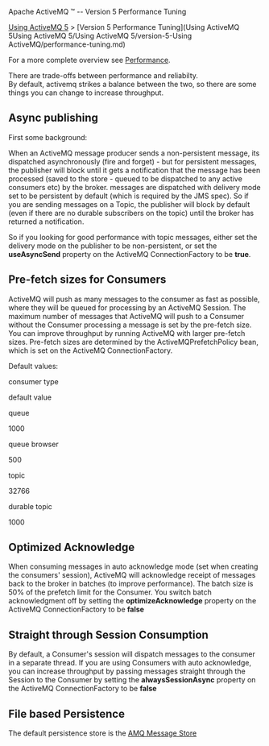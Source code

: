 Apache ActiveMQ ™ -- Version 5 Performance Tuning 

[Using ActiveMQ 5](../using-activemq-5.md) > [Version 5 Performance Tuning](Using ActiveMQ 5Using ActiveMQ 5/Using ActiveMQ 5/version-5-Using ActiveMQ/performance-tuning.md)


For a more complete overview see [Performance](../Features/performance.md).

There are trade-offs between performance and reliabilty.  
By default, activemq strikes a balance between the two, so there are some things you can change to increase throughput.

Async publishing
----------------

First some background:

When an ActiveMQ message producer sends a non-persistent message, its dispatched asynchronously (fire and forget) - but for persistent messages, the publisher will block until it gets a notification that the message has been processed (saved to the store - queued to be dispatched to any active consumers etc) by the broker. messages are dispatched with delivery mode set to be persistent by default (which is required by the JMS spec). So if you are sending messages on a Topic, the publisher will block by default (even if there are no durable subscribers on the topic) until the broker has returned a notification.

So if you looking for good performance with topic messages, either set the delivery mode on the publisher to be non-persistent, or set the **useAsyncSend** property on the ActiveMQ ConnectionFactory to be **true**.

Pre-fetch sizes for Consumers
-----------------------------

ActiveMQ will push as many messages to the consumer as fast as possible, where they will be queued for processing by an ActiveMQ Session. The maximum number of messages that ActiveMQ will push to a Consumer without the Consumer processing a message is set by the pre-fetch size. You can improve throughput by running ActiveMQ with larger pre-fetch sizes. Pre-fetch sizes are determined by the ActiveMQPrefetchPolicy bean, which is set on the ActiveMQ ConnectionFactory.

Default values:

consumer type

default value

queue

1000

queue browser

500

topic

32766

durable topic

1000

Optimized Acknowledge
---------------------

When consuming messages in auto acknowledge mode (set when creating the consumers' session), ActiveMQ will acknowledge receipt of messages back to the broker in batches (to improve performance). The batch size is 50% of the prefetch limit for the Consumer. You switch batch acknowledgment off by setting the **optimizeAcknowledge** property on the ActiveMQ ConnectionFactory to be **false**

Straight through Session Consumption
------------------------------------

By default, a Consumer's session will dispatch messages to the consumer in a separate thread. If you are using Consumers with auto acknowledge, you can increase throughput by passing messages straight through the Session to the Consumer by setting the **alwaysSessionAsync** property on the ActiveMQ ConnectionFactory to be **false**

File based Persistence
----------------------

The default persistence store is the [AMQ Message Store](../Features/Persistence/amq-message-store.md)

